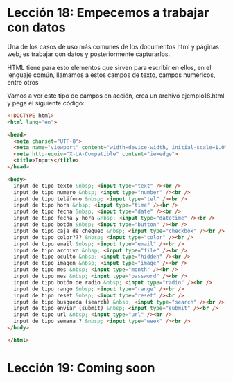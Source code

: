 # Lección 18: Empecemos a trabajar con datos


Una de los casos de uso más comunes de los documentos html y páginas web, es trabajar con datos y posteriormente capturarlos.

HTML tiene para esto elementos que sirven para escribir en ellos, en el lenguaje común, llamamos a estos campos de texto, campos numéricos, entre otros 


Vamos a ver este tipo de campos en acción, crea un archivo ejemplo18.html y pega el siguiente código:

```html
<!DOCTYPE html>
<html lang="en">

<head>
  <meta charset="UTF-8">
  <meta name="viewport" content="width=device-width, initial-scale=1.0">
  <meta http-equiv="X-UA-Compatible" content="ie=edge">
  <title>Inputs</title>
</head>

<body>
  input de tipo texto &nbsp; <input type="text" /><br />
  input de tipo numero &nbsp; <input type="number" /><br />
  input de tipo teléfono &nbsp; <input type="tel" /><br />
  input de tipo hora &nbsp; <input type="time" /><br />
  input de tipo fecha &nbsp; <input type="date" /><br />
  input de tipo fecha y hora &nbsp; <input type="datetime" /><br />
  input de tipo botón &nbsp; <input type="button" /><br />
  input de tipo caja de chequeo &nbsp; <input type="checkbox" /><br />
  input de tipo color??? &nbsp; <input type="color" /><br />
  input de tipo email &nbsp; <input type="email" /><br />
  input de tipo archivo &nbsp; <input type="file" /><br />
  input de tipo oculto &nbsp; <input type="hidden" /><br />
  input de tipo imagen &nbsp; <input type="image" /><br />
  input de tipo mes &nbsp; <input type="month" /><br />
  input de tipo mes &nbsp; <input type="password" /><br />
  input de tipo botón de radio &nbsp; <input type="radio" /><br />
  input de tipo rango &nbsp; <input type="range" /><br />
  input de tipo reset &nbsp; <input type="reset" /><br />
  input de tipo busqueda (search) &nbsp; <input type="search" /><br />
  input de tipo enviar (submit) &nbsp; <input type="submit" /><br />
  input de tipo url &nbsp; <input type="url" /><br />
  input de tipo semana ? &nbsp; <input type="week" /><br />
</body>

</html>
```

# Lección 19: Coming soon